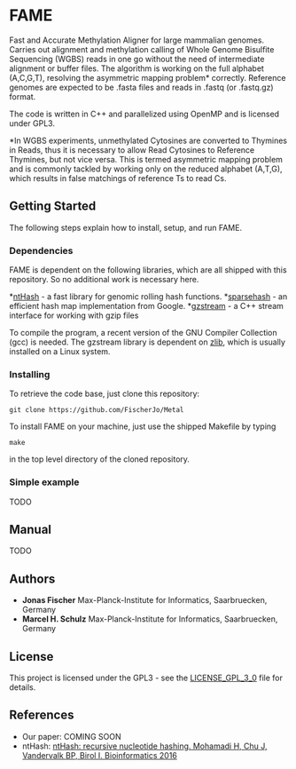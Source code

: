 # FAME

Fast and Accurate Methylation Aligner for large mammalian genomes.
Carries out alignment and methylation calling of Whole Genome Bisulfite Sequencing (WGBS) reads in one go without the need of intermediate alignment or buffer files. 
The algorithm is working on the full alphabet (A,C,G,T), resolving the asymmetric mapping problem\* correctly.
Reference genomes are expected to be .fasta files and reads in .fastq (or .fastq.gz) format.

The code is written in C++ and parallelized using OpenMP and is licensed under GPL3.

\*In WGBS experiments, unmethylated Cytosines are converted to Thymines in Reads, thus it is necessary to allow
Read Cytosines to Reference Thymines, but not vice versa. This is termed asymmetric mapping problem and is commonly tackled by working only on the reduced alphabet (A,T,G), which results in false matchings of reference Ts to read Cs.

## Getting Started

The following steps explain how to install, setup, and run FAME.

### Dependencies

FAME is dependent on the following libraries, which are all shipped with this repository.
So no additional work is necessary here.

*[ntHash](https://github.com/bcgsc/ntHash) - a fast library for genomic rolling hash functions.
*[sparsehash](https://github.com/sparsehash/sparsehash) - an efficient hash map implementation from Google.
*[gzstream](https://www.cs.unc.edu/Research/compgeom/gzstream/) - a C++ stream interface for working with gzip files

To compile the program, a recent version of the GNU Compiler Collection (gcc) is needed.
The gzstream library is dependent on [zlib](https://zlib.net/), which is usually installed on a Linux system.


### Installing


To retrieve the code base, just clone this repository:
```
git clone https://github.com/FischerJo/Metal
```

To install FAME on your machine, just use the shipped Makefile by typing
```
make
```
in the top level directory of the cloned repository.

### Simple example

TODO
## Manual
TODO



## Authors

* **Jonas Fischer** Max-Planck-Institute for Informatics, Saarbruecken, Germany
* **Marcel H. Schulz** Max-Planck-Institute for Informatics, Saarbruecken, Germany


## License

This project is licensed under the GPL3 - see the [LICENSE_GPL_3_0](LICENSE_GPL_3_0) file for details.

## References

* Our paper: COMING SOON
* ntHash: [ntHash: recursive nucleotide hashing. Mohamadi H, Chu J, Vandervalk BP, Birol I.  Bioinformatics 2016](https://www.ncbi.nlm.nih.gov/pubmed/27423894)

